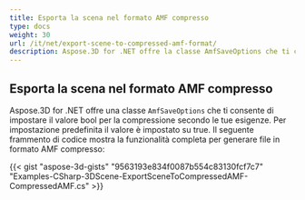```yaml
---
title: Esporta la scena nel formato AMF compresso
type: docs
weight: 30
url: /it/net/export-scene-to-compressed-amf-format/
description: Aspose.3D for .NET offre la classe AmfSaveOptions che ti consente di impostare il valore bool per la compressione secondo le tue esigenze. Per impostazione predefinita il valore è impostato su true.
---
```

##  **Esporta la scena nel formato AMF compresso**
Aspose.3D for .NET offre una classe `AmfSaveOptions` che ti consente di impostare il valore bool per la compressione secondo le tue esigenze. Per impostazione predefinita il valore è impostato su true. Il seguente frammento di codice mostra la funzionalità completa per generare file in formato AMF compresso:

{{< gist "aspose-3d-gists" "9563193e834f0087b554c83130fcf7c7" "Examples-CSharp-3DScene-ExportSceneToCompressedAMF-CompressedAMF.cs" >}}
